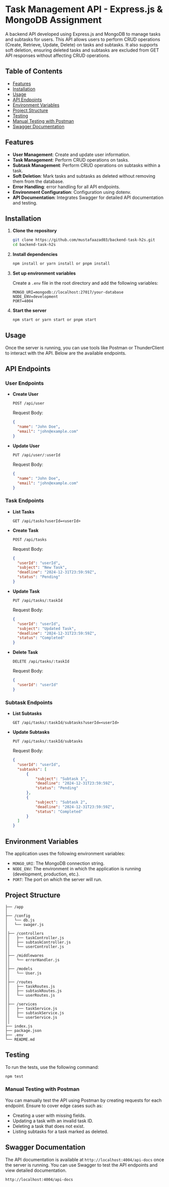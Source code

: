 # Task Management API - Express.js & MongoDB Assignment

A backend API developed using Express.js and MongoDB to manage tasks and subtasks for users. This API allows users to perform CRUD operations (Create, Retrieve, Update, Delete) on tasks and subtasks. It also supports soft deletion, ensuring deleted tasks and subtasks are excluded from GET API responses without affecting CRUD operations.

## Table of Contents

- [Features](#features)
- [Installation](#installation)
- [Usage](#usage)
- [API Endpoints](#api-endpoints)
- [Environment Variables](#environment-variables)
- [Project Structure](#project-structure)
- [Testing](#testing)
- [Manual Testing with Postman](#manual-testing-with-postman)
- [Swagger Documentation](#swagger-documentation)

## Features

- **User Management**: Create and update user information.
- **Task Management**: Perform CRUD operations on tasks.
- **Subtask Management**: Perform CRUD operations on subtasks within a task.
- **Soft Deletion**: Mark tasks and subtasks as deleted without removing them from the database.
- **Error Handling**: error handling for all API endpoints.
- **Environment Configuration**: Configuration using dotenv.
- **API Documentation**: Integrates Swagger for detailed API documentation and testing.

## Installation

1. **Clone the repository**

   ```bash
   git clone https://github.com/mustafaazad03/backend-task-h2s.git
   cd backend-task-h2s
   ```

2. **Install dependencies**

   ```bash
   npm install or yarn install or pnpm install
   ```

3. **Set up environment variables**

   Create a `.env` file in the root directory and add the following variables:

   ```
   MONGO_URI=mongodb://localhost:27017/your-database
   NODE_ENV=development
   PORT=4004
   ```

4. **Start the server**

   ```bash
   npm start or yarn start or pnpm start
   ```

## Usage

Once the server is running, you can use tools like Postman or ThunderClient to interact with the API. Below are the available endpoints.

## API Endpoints

### User Endpoints

- **Create User**

  ```
  POST /api/user
  ```

  Request Body:

  ```json
  {
  	"name": "John Doe",
  	"email": "john@example.com"
  }
  ```

- **Update User**

  ```
  PUT /api/user/:userId
  ```

  Request Body:

  ```json
  {
  	"name": "John Doe",
  	"email": "john@example.com"
  }
  ```

### Task Endpoints

- **List Tasks**

  ```
  GET /api/tasks?userId=<userId>
  ```

- **Create Task**

  ```
  POST /api/tasks
  ```

  Request Body:

  ```json
  {
  	"userId": "userId",
  	"subject": "New Task",
  	"deadline": "2024-12-31T23:59:59Z",
  	"status": "Pending"
  }
  ```

- **Update Task**

  ```
  PUT /api/tasks/:taskId
  ```

  Request Body:

  ```json
  {
  	"userId": "userId",
  	"subject": "Updated Task",
  	"deadline": "2024-12-31T23:59:59Z",
  	"status": "Completed"
  }
  ```

- **Delete Task**

  ```
  DELETE /api/tasks/:taskId
  ```

  Request Body:

  ```json
  {
  	"userId": "userId"
  }
  ```

### Subtask Endpoints

- **List Subtasks**

  ```
  GET /api/tasks/:taskId/subtasks?userId=<userId>
  ```

- **Update Subtasks**

  ```
  PUT /api/tasks/:taskId/subtasks
  ```

  Request Body:

  ```json
  {
  	"userId": "userId",
  	"subtasks": [
  		{
  			"subject": "Subtask 1",
  			"deadline": "2024-12-31T23:59:59Z",
  			"status": "Pending"
  		},
  		{
  			"subject": "Subtask 2",
  			"deadline": "2024-12-31T23:59:59Z",
  			"status": "Completed"
  		}
  	]
  }
  ```

## Environment Variables

The application uses the following environment variables:

- `MONGO_URI`: The MongoDB connection string.
- `NODE_ENV`: The environment in which the application is running (development, production, etc.).
- `PORT`: The port on which the server will run.

## Project Structure

```
├── /app
│
├── /config
│   └── db.js
│   └── swager.js
│
│├── /controllers
││   ├── taskController.js
││   ├── subtaskController.js
││   └── userController.js
││
│├── /middlewares
││   └── errorHandler.js
││
│├── /models
││   └── User.js
││
│├── /routes
││   ├── taskRoutes.js
││   ├── subtaskRoutes.js
││   └── userRoutes.js
││
│├── /services
││   ├── taskService.js
││   ├── subtaskService.js
││   └── userService.js
││
├── index.js
├── package.json
├── .env
└── README.md
```

## Testing

To run the tests, use the following command:

```bash
npm test
```

### Manual Testing with Postman

You can manually test the API using Postman by creating requests for each endpoint. Ensure to cover edge cases such as:

- Creating a user with missing fields.
- Updating a task with an invalid task ID.
- Deleting a task that does not exist.
- Listing subtasks for a task marked as deleted.

## Swagger Documentation

The API documentation is available at `http://localhost:4004/api-docs` once the server is running. You can use Swagger to test the API endpoints and view detailed documentation.

```bash
http://localhost:4004/api-docs
```
